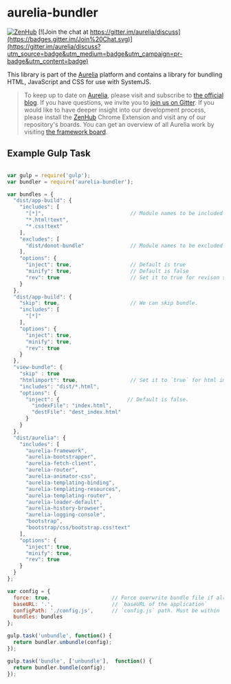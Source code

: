 # aurelia-bundler

[![ZenHub](https://raw.githubusercontent.com/ZenHubIO/support/master/zenhub-badge.png)](https://zenhub.io)
[![Join the chat at https://gitter.im/aurelia/discuss](https://badges.gitter.im/Join%20Chat.svg)](https://gitter.im/aurelia/discuss?utm_source=badge&utm_medium=badge&utm_campaign=pr-badge&utm_content=badge)

This library is part of the [Aurelia](http://www.aurelia.io/) platform and contains a library for bundling HTML, JavaScript and CSS for use with SystemJS.

> To keep up to date on [Aurelia](http://www.aurelia.io/), please visit and subscribe to [the official blog](http://blog.durandal.io/). If you have questions, we invite you to [join us on Gitter](https://gitter.im/aurelia/discuss). If you would like to have deeper insight into our development process, please install the [ZenHub](https://zenhub.io) Chrome Extension and visit any of our repository's boards. You can get an overview of all Aurelia work by visiting [the framework board](https://github.com/aurelia/framework#boards).

## Example Gulp Task  

```javascript

var gulp = require('gulp');
var bundler = require('aurelia-bundler');

var bundles = {
  "dist/app-build": {
    "includes": [
      "[*]",                            // Module names to be included in the bundle. May be a pattern too. eg. `*`, `**/**/*`, `[*]`
      "*.html!text",
      "*.css!text"
    ],
    "excludes": [
      "dist/donot-bundle"               // Module names to be excluded
    ],
    "options": {
      "inject": true,                   // Default is true
      "minify": true,                   // Default is false
      "rev": true                       // Set it to true for revison suport. Default is false
    }
  },
  "dist/app-build": {
    "skip": true,                       // We can skip bundle. 
    "includes": [
      "[*]"
    ],
    "options": {
      "inject": true,
      "minify": true,
      "rev": true
    }
  },
  "view-bundle": {
    "skip" : true
    "htmlimport": true,                 // Set it to `true` for html import based view bundle.
    "includes": "dist/*.html",
    "options": {
      "inject": {                      // Default is false.
        "indexFile": "index.html",
        "destFile": "dest_index.html"
      }
    }
  },
  "dist/aurelia": {
    "includes": [
      "aurelia-framework",
      "aurelia-bootstrapper",
      "aurelia-fetch-client",
      "aurelia-router",
      "aurelia-animator-css",
      "aurelia-templating-binding",
      "aurelia-templating-resources",
      "aurelia-templating-router",
      "aurelia-loader-default",
      "aurelia-history-browser",
      "aurelia-logging-console",
      "bootstrap",
      "bootstrap/css/bootstrap.css!text"
    ],
    "options": {
      "inject": true,
      "minify": true,
      "rev": true
    }
  }
};

var config = {
  force: true,                    // Force overwrite bundle file if already exists. Default false
  baseURL: '.',                   // `baseURL of the application` 
  configPath: './config.js',      // `config.js` path. Must be within `baseURL` 
  bundles: bundles
};

gulp.task('unbundle', function() {
  return bundler.unbundle(config);
});

gulp.task('bundle', ['unbundle'],  function() {
  return bundler.bundle(config);
});

```
